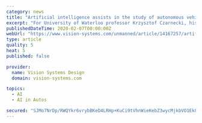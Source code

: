 ```yaml
---
category: news
title: "Artificial intelligence assists in the study of autonomous vehicle performance in winter conditions"
excerpt: "For University of Waterloo professor Krzysztof Czarnecki, his hope is that the data set will put the wider research community on “equal footing” with companies that testing self-driving cars in winter conditions, including Alphabet’s Waymo ..."
publishedDateTime: 2020-02-07T00:00:00Z
webUrl: "https://www.vision-systems.com/unmanned/article/14167257/artificial-intelligence-assists-in-the-study-of-autonomous-vehicle-performance-in-winter-conditions"
type: article
quality: 5
heat: 5
published: false

provider:
  name: Vision Systems Design
  domain: vision-systems.com

topics:
  - AI
  - AI in Autos

secured: "SJMo7NrDp/RWQYkr6vrybBKeD4LRHp+KuCi9tVhnWieKebZ3wycMjkbVO1Ek8SyKwKWHaUVUuHB2phnNq9QHlIZWX7RKOa5Dzi0/cyKY3RRNSlEQ86/xBLrf807hODeeCqKGpYSZsPzriz6TD/X2qbsrYGLAELZpdgYycQyMGLqBFyc3Ddx7AldPtvz+A8bKUIYtEr5YvCcX3sDmPABa7POK/05ER0uUcxDuDxpl8kVfT6IlXXB29uN8AnENOxVy9eiC2pBUR4OSOF57hk7pJ9VFnx8OLMXcv4Su0jRKCDXxiUIWVD+wNpmxm4s6K/cl;3ZwcOfJ2r4zQCEv5oqF+zw=="
---
```


